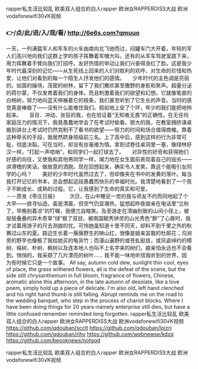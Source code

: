 
rapper私生活比较乱 欧美双人组合的白人rapper 欧洲女RAPPERDISS大战 欧洲vodafonewifi30√K视频 




### 👉/点/此/进/入/观/看/ http://6e6s.com?qmuuo




一天，一列满载军人和军车的火车由南向北飞驰而过，闷罐车门大开着，年轻的军人们高兴地向我们这群上学的孩子挥舞着军帽大叫，还有的从军车驾驶室跳下来，用力挥舞着手臂向我们打招呼。友好热情的举动让我们兴奋得涨红了脸。这是我少年时代最深刻的记忆――从生死线上回来的人们对胜利的欢呼、对生命的珍惜和热爱，让他们对看到的每一个陌生人抒发他们的感情。　　少年时代的主色调是亮丽的。如茵的操场，茂密的树林，留下了我们撒欢甚至撒野的身影和笑声。超量分泌的荷尔蒙，不仅发育着我们的身体，而且刺激着我们的欲望和幻想。它就像笔直的白杨树，努力地向蓝天伸展着它的枝条，我们甚至听到了它生长的声音。当时的感觉真是棒极了――没有什么能难住我们。假如地上安了个环，年少的我们能把地拎起来。　　盲目、冲动、张狂的我，也在验证着“无知者无畏”的正确性。在无任何家庭压力的情况下，我竟愚蠢地学会了在考试时偷看。胆大的我，在教室拥挤课桌搬到讲台上考试时仍然克制不了看书的欲望――努力的时间和场合值得商榷。靠着这种卑劣的手段，我居然跻身班级前三名。上了高中后，感到这样的行为非常可耻，彻底决裂。可在当时，却没有丝毫难为情。拿到试卷往桌洞里一塞，像绿林好汉一样，“打起一声唿哨”，和同学们一起打球去了。　　对异性的好奇和获得她们好感的向往，又使我和其他男同学一样，竭力地在女生面前表现着自己的拙劣――讲滑稽的笑话，做故意的洒脱。现在回想起来，确实令人发笑。靠这个能吸引女同学的心吗？　　美好的少年时代虽然过去了，但却像夹在书中的发黄的落叶。每当我打开记忆的书本，总会想起这段愚蠢而快乐的幸福时光。我清楚地看到了一个孩子不断成长、成熟的过程。它，让我感到了生命的真实和可爱。　　　　　　　　　　　　－－原发《枣庄日报》
　　次日，在山中睡足一觉的我与师友不约而同地起了个大早——欲寻仙迹。虽是清晨，但空气仍显潮热，猛想起昨夜娘亲在电话里“立秋了，早晚别着凉”的叮嘱，我便兀自暗笑。及至游走在清幽别致的山间小径上，被层层叠叠的异木奇草“绿”极了双目、被南国毓秀钟灵的山光秀色“醉”了心扉时，我才试着用游子的尺去测娘的忧。可怜她虽知道十里不同天，却料不到千里之外的秋赛过山东的夏。路边生长着一蔟蔟野生的映山红，很像是娘亲盆栽的杜鹃花；沟涧旁的野芋也像极了我给她买的龟背竹；而漫山遍野的或苍虬挺拔，或风姿绰约的樟树、榕树、朴树、枫树以及连本地人也叫不上名字来的树们，娘亲怕永远也不会看到。悄悄的，我采撷了几片漂亮的树叶……
我不能一味地听信我听到的世界，因为有时候它只是一个故事。
All say, autumn cold dew, sunlight thin cool, eyes of place, the grass withered flowers, all is the defeat of the scene, but the side still chrysanthemum in full bloom, fragrance of flowers, Chinese, aromatic alone this afternoon, in the late autumn of desolate, like a love poem, simply hold up a piece of delicate.
I'm also old, left hand clenched and his right hand thumb is still falling.
Abrupt reminds me on the road to the wedding banquet, who step in the process of chariot blocks.
Where I have been doing things for 20 years-namely enterprise still dies, but have a little confused remember reminded long forgotten.
rapper私生活比较乱 欧美双人组合的白人rapper 欧洲女RAPPERDISS大战 欧洲vodafonewifi30√K视频  https://github.com/qdouban/scclt
https://github.com/qdouban/lpizrj
https://github.com/qdouban/rihv
https://github.com/webnewse/kdzq
https://github.com/beooknews/notgqd





rapper私生活比较乱 欧美双人组合的白人rapper 欧洲女RAPPERDISS大战 欧洲vodafonewifi30√K视频 

